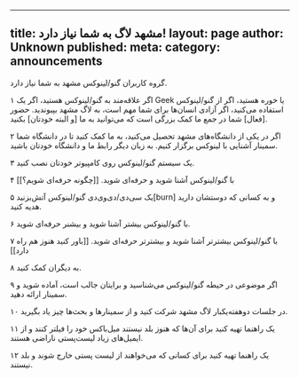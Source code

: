 ----------
title: مشهد لاگ به شما نیاز دارد!
layout: page
author: Unknown
published: 
meta: 
category: announcements
----------
گروه کاربران گنو/لینوکس مشهد به شما نیاز دارد.

۱ اگر علاقه‌مند به گنو/لینوکس هستید، اگر یک Geek یا خوره هستید، اگر از
گنو/لینوکس استفاده می‌کنید، اگر آزادی انسان‌ها برای شما مهم است، به لاگ مشهد
بپیوندید. حضور [فعال] شما در جمع ما کمک بزرگی است که می‌توانید به ما [و البته
خودتان] بکنید.

۲ اگر در یکی از دانشگاه‌های مشهد تحصیل می‌کنید، به ما کمک کنید تا در دانشگاه
شما سمینار آشنایی با لینوکس برگزار کنیم. به زبان دیگر رابط ما و دانشگاه خودتان
باشید.

۳ یک سیستم گنو/لینوکس روی کامپیوتر خودتان نصب کنید.

۴ با گنو/لینوکس آشنا شوید و حرفه‌ای شوید. [[چگونه حرفه‌ای شویم؟]]

۵ یک سی‌دی/دی‌وی‌دی گنو/لینوکس آتش‌بزنید[burn] و به کسانی که دوستشان دارید
هدیه کنید.

۶ با گنو‌/لینوکس بیشتر آشنا شوید و بیشنر حرفه‌ای شوید.

۷ با گنو/لینوکس بیشترتر آشنا شوید و بیشترتر حرفه‌ای شوید. [[باور کنید هنوز هم
راه دارد]]

۸ به دیگران کمک کنید.

۹ اگر موضوعی در حیطه گنو/لینوکس می‌شناسید و برایتان جالب است، آماده شوید و
سمینار ارائه دهید.

۱۰ در جلسات دوهفته‌یکبار لاگ مشهد شرکت کنید و از سمینار‌ها و بحث‌ها چیز یاد
بگیرید.

۱۱ یک راهنما تهیه کنید برای آن‌ها که هنوز بلد نیستند میل‌باکس خود را فیلتر
کنند و از ایمیل‌های زیاد لیست‌پستی ناراضی هستند.

۱۲ یک راهنما تهیه کنید برای کسانی که می‌خواهند از لیست پستی خارج شوند و بلد
نیستند.

